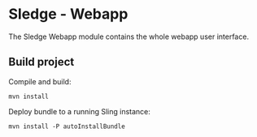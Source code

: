 Sledge - Webapp
===============

The Sledge Webapp module contains the whole webapp user interface.


Build project
-------------

Compile and build:

```
mvn install
```

Deploy bundle to a running Sling instance:

```
mvn install -P autoInstallBundle
```

